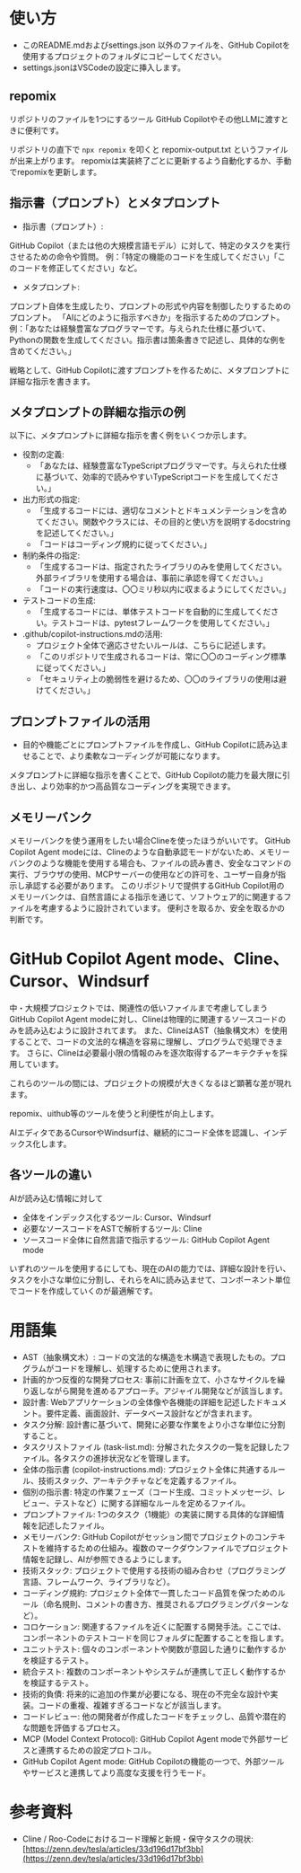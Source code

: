 # 使い方

* このREADME.mdおよびsettings.json	以外のファイルを、GitHub Copilotを使用するプロジェクトのフォルダにコピーしてください。
* settings.jsonはVSCodeの設定に挿入します。

## repomix

リポジトリのファイルを1つにするツール
GitHub Copilotやその他LLMに渡すときに便利です。

リポジトリの直下で `npx repomix` を叩くと repomix-output.txt というファイルが出来上がります。
repomixは実装終了ごとに更新するよう自動化するか、手動でrepomixを更新します。

## 指示書（プロンプト）とメタプロンプト

* 指示書（プロンプト）:

GitHub Copilot（または他の大規模言語モデル）に対して、特定のタスクを実行させるための命令や質問。
例：「特定の機能のコードを生成してください」「このコードを修正してください」など。

* メタプロンプト:

プロンプト自体を生成したり、プロンプトの形式や内容を制御したりするためのプロンプト。
「AIにどのように指示すべきか」を指示するためのプロンプト。
例：「あなたは経験豊富なプログラマーです。与えられた仕様に基づいて、Pythonの関数を生成してください。指示書は箇条書きで記述し、具体的な例を含めてください。」

戦略として、GitHub Copilotに渡すプロンプトを作るために、メタプロンプトに詳細な指示を書きます。

## メタプロンプトの詳細な指示の例

以下に、メタプロンプトに詳細な指示を書く例をいくつか示します。

* 役割の定義:
    * 「あなたは、経験豊富なTypeScriptプログラマーです。与えられた仕様に基づいて、効率的で読みやすいTypeScriptコードを生成してください。」
* 出力形式の指定:
    * 「生成するコードには、適切なコメントとドキュメンテーションを含めてください。関数やクラスには、その目的と使い方を説明するdocstringを記述してください。」
    * 「コードはコーディング規約に従ってください。」
* 制約条件の指定:
    * 「生成するコードは、指定されたライブラリのみを使用してください。外部ライブラリを使用する場合は、事前に承認を得てください。」
    * 「コードの実行速度は、〇〇ミリ秒以内に収まるようにしてください。」
* テストコードの生成:
    * 「生成するコードには、単体テストコードを自動的に生成してください。テストコードは、pytestフレームワークを使用してください。」
* .github/copilot-instructions.mdの活用:
    * プロジェクト全体で適応させたいルールは、こちらに記述します。
    * 「このリポジトリで生成されるコードは、常に〇〇のコーディング標準に従ってください。」
    * 「セキュリティ上の脆弱性を避けるため、〇〇のライブラリの使用は避けてください。」

## プロンプトファイルの活用

* 目的や機能ごとにプロンプトファイルを作成し、GitHub Copilotに読み込ませることで、より柔軟なコーディングが可能になります。

メタプロンプトに詳細な指示を書くことで、GitHub Copilotの能力を最大限に引き出し、より効率的かつ高品質なコーディングを実現できます。



## メモリーバンク

メモリーバンクを使う運用をしたい場合Clineを使ったほうがいいです。
GitHub Copilot Agent modeには、Clineのような自動承認モードがないため、メモリーバンクのような機能を使用する場合も、ファイルの読み書き、安全なコマンドの実行、ブラウザの使用、MCPサーバーの使用などの許可を、ユーザー自身が指示し承認する必要があります。
このリポジトリで提供するGitHub Copilot用のメモリーバンクは、自然言語による指示を通じて、ソフトウェア的に関連するファイルを考慮するように設計されています。
便利さを取るか、安全を取るかの判断です。

# GitHub Copilot Agent mode、Cline、Cursor、Windsurf

中・大規模プロジェクトでは、関連性の低いファイルまで考慮してしまうGitHub Copilot Agent modeに対し、Clineは物理的に関連するソースコードのみを読み込むように設計されてます。
また、ClineはAST（抽象構文木）を使用することで、コードの文法的な構造を容易に理解し、プログラムで処理できます。
さらに、Clineは必要最小限の情報のみを逐次取得するアーキテクチャを採用しています。

これらのツールの間には、プロジェクトの規模が大きくなるほど顕著な差が現れます。

repomix、uithub等のツールを使うと利便性が向上します。

AIエディタであるCursorやWindsurfは、継続的にコード全体を認識し、インデックス化します。

## 各ツールの違い

AIが読み込む情報に対して

* 全体をインデックス化するツール: Cursor、Windsurf
* 必要なソースコードをASTで解析するツール: Cline
* ソースコード全体に自然言語で指示するツール: GitHub Copilot Agent mode

いずれのツールを使用するにしても、現在のAIの能力では、詳細な設計を行い、タスクを小さな単位に分割し、それらをAIに読み込ませて、コンポーネント単位でコードを作成していくのが最適解です。

# 用語集

* AST（抽象構文木）: コードの文法的な構造を木構造で表現したもの。プログラムがコードを理解し、処理するために使用されます。
* 計画的かつ反復的な開発プロセス: 事前に計画を立て、小さなサイクルを繰り返しながら開発を進めるアプローチ。アジャイル開発などが該当します。
* 設計書: Webアプリケーションの全体像や各機能の詳細を記述したドキュメント。要件定義、画面設計、データベース設計などが含まれます。
* タスク分解: 設計書に基づいて、開発に必要な作業をより小さな単位に分割すること。
* タスクリストファイル (task-list.md): 分解されたタスクの一覧を記録したファイル。各タスクの進捗状況などを管理します。
* 全体の指示書 (copilot-instructions.md): プロジェクト全体に共通するルール、技術スタック、アーキテクチャなどを定義するファイル。
* 個別の指示書: 特定の作業フェーズ（コード生成、コミットメッセージ、レビュー、テストなど）に関する詳細なルールを定めるファイル。
* プロンプトファイル: 1つのタスク（1機能）の実装に関する具体的な詳細情報を記述したファイル。
* メモリーバンク: GitHub Copilotがセッション間でプロジェクトのコンテキストを維持するための仕組み。複数のマークダウンファイルでプロジェクト情報を記録し、AIが参照できるようにします。
* 技術スタック: プロジェクトで使用する技術の組み合わせ（プログラミング言語、フレームワーク、ライブラリなど）。
* コーディング規約: プロジェクト全体で一貫したコード品質を保つためのルール（命名規則、コメントの書き方、推奨されるプログラミングパターンなど）。
* コロケーション: 関連するファイルを近くに配置する開発手法。ここでは、コンポーネントのテストコードを同じフォルダに配置することを指します。
* ユニットテスト: 個々のコンポーネントや関数が意図した通りに動作するかを検証するテスト。
* 統合テスト: 複数のコンポーネントやシステムが連携して正しく動作するかを検証するテスト。
* 技術的負債: 将来的に追加の作業が必要になる、現在の不完全な設計や実装。コードの重複、複雑すぎるコードなどが該当します。
* コードレビュー: 他の開発者が作成したコードをチェックし、品質や潜在的な問題を評価するプロセス。
* MCP (Model Context Protocol): GitHub Copilot Agent modeで外部サービスと連携するための設定プロトコル。
* GitHub Copilot Agent mode: GitHub Copilotの機能の一つで、外部ツールやサービスと連携してより高度な支援を行うモード。

# 参考資料

* Cline / Roo-Codeにおけるコード理解と新規・保守タスクの現状: [https://zenn.dev/tesla/articles/33d196d17bf3bb](https://zenn.dev/tesla/articles/33d196d17bf3bb)

